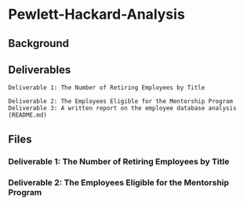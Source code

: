 # Pewlett-Hackard-Analysis
## Background
## Deliverables
    Deliverable 1: The Number of Retiring Employees by Title

    Deliverable 2: The Employees Eligible for the Mentorship Program
    Deliverable 3: A written report on the employee database analysis (README.md)
## Files
###     Deliverable 1: The Number of Retiring Employees by Title
###     Deliverable 2: The Employees Eligible for the Mentorship Program


